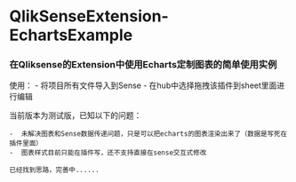 # QlikSenseExtension-EchartsExample
### 在Qliksense的Extension中使用Echarts定制图表的简单使用实例

使用：
    - 将项目所有文件导入到Sense
    - 在hub中选择拖拽该插件到sheet里面进行编辑


当前版本为测试版，已知以下的问题：
    
    -  未解决图表和Sense数据传递问题，只是可以把echarts的图表渲染出来了（数据是写死在插件里面）
    -  图表样式目前只能在插件写，还不支持直接在sense交互式修改


```已经找到思路，完善中......```
